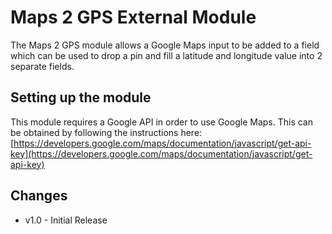 # Maps 2 GPS External Module

The Maps 2 GPS module allows a Google Maps input to be added to a field which can be used to drop a pin and fill a latitude and longitude value into 2 separate fields.

## Setting up the module

This module requires a Google API in order to use Google Maps. This can be obtained by following the instructions here: [https://developers.google.com/maps/documentation/javascript/get-api-key](https://developers.google.com/maps/documentation/javascript/get-api-key)

## Changes
- v1.0 - Initial Release